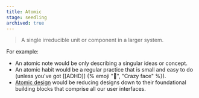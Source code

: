 ```yaml
---
title: Atomic
stage: seedling
archived: true
---
```


> A single irreducible unit or component in a larger system.

For example:

- An atomic note would be only describing a singular ideas or concept.
- An atomic habit would be a regular practice that is small and easy to do (unless you've got [[ADHD]] {% emoji "🤪", "Crazy face" %}).
- [Atomic design](https://atomicdesign.bradfrost.com/) would be reducing designs down to their foundational building blocks that comprise all our user interfaces.
